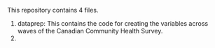 This repository contains 4 files.

1. dataprep: This contains the code for creating the variables across waves of the Canadian Community Health Survey.
2. 
